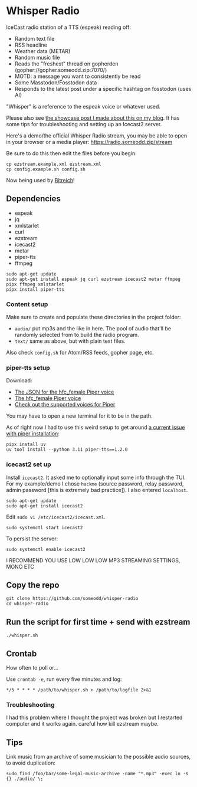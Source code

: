 # Whisper Radio

IceCast radio station of a TTS (espeak) reading off:

  * Random text file
  * RSS headline
  * Weather data (METAR)
  * Random music file
  * Reads the "freshest" thread on gopherden (gopher://gopher.someodd.zip:7070/)
  * MOTD: a message you want to consistently be read
  * Some Masstodon/Fosstodon data
  * Responds to the latest post under a specific hashtag on fosstodon (uses AI)

"Whisper" is a reference to the espeak voice or whatever used.

Please also see [the showcase post I made about this on my blog](https://www.someodd.zip/showcase/whisper-radio). It has some tips for troubleshooting and setting up an Icecast2 server.

Here's a demo/the official Whisper Radio stream, you may be able to open in your browser or a media player: https://radio.someodd.zip/stream

Be sure to do this then edit the files before you begin:

```
cp ezstream.example.xml ezstream.xml
cp config.example.sh config.sh
```

Now being used by [Bitreich](http://bitreich.org/)!

## Dependencies

  * espeak
  * jq
  * xmlstarlet
  * curl
  * ezstream
  * icecast2
  * metar
  * piper-tts
  * ffmpeg

```
sudo apt-get update
sudo apt-get install espeak jq curl ezstream icecast2 metar ffmpeg pipx ffmpeg xmlstarlet
pipx install piper-tts
```

### Content setup

Make sure to create and populate these directories in the project folder:

* `audio/` put mp3s and the like in here. The pool of audio that'll be randomly
  selected from to build the radio program.
* `text/` same as above, but with plain text files.

Also check `config.sh` for Atom/RSS feeds, gopher page, etc.

### piper-tts setup

Download:

  * [The JSON for the hfc_female Piper voice](https://huggingface.co/rhasspy/piper-voices/resolve/v1.0.0/en/en_US/hfc_female/medium/en_US-hfc_female-medium.onnx.json)
  * [The hfc_female Piper voice](https://huggingface.co/rhasspy/piper-voices/resolve/v1.0.0/en/en_US/hfc_female/medium/en_US-hfc_female-medium.onnx?download=true)
  * [Check out the supported voices for Piper](https://github.com/rhasspy/piper/blob/master/VOICES.md)

You may have to open a new terminal for it to be in the path.

As of right now I had to use this weird setup to get around [a current issue with piper installation](https://github.com/rhasspy/piper/issues/509):

```
pipx install uv
uv tool install --python 3.11 piper-tts==1.2.0
```

### icecast2 set up

Install `icecast2`. It asked me to optionally input some info through the TUI.
For my example/demo I chose `hackme` (source password, relay password, admin
password [this is extremely bad practice]). I also entered `localhost`.

```
sudo apt-get update
sudo apt-get install icecast2
```

Edit `sudo vi /etc/icecast2/icecast.xml`.

```
sudo systemctl start icecast2
```

To persist the server:

```
sudo systemctl enable icecast2
```

I RECOMMEND YOU USE LOW LOW LOW MP3 STREAMING SETTINGS, MONO ETC

## Copy the repo

```
git clone https://github.com/someodd/whisper-radio
cd whisper-radio
```

## Run the script for first time + send with ezstream

```
./whisper.sh
```

## Crontab

How often to poll or...

Use `crontab -e`, run every five minutes and log:

```
*/5 * * * * /path/to/whisper.sh > /path/to/logfile 2>&1
```

### Troubleshooting

I had this problem where I thought the project was broken but I restarted
computer and it works again. careful how kill ezstream maybe.

## Tips

Link music from an archive of some musician to the possible audio sources, to avoid duplication:

```
sudo find /foo/bar/some-legal-music-archive -name "*.mp3" -exec ln -s {} ./audio/ \;
```

